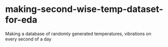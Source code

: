 # making-second-wise-temp-dataset-for-eda
Making a database of randomly generated temperatures, vibrations on every second of a day

